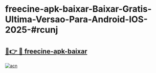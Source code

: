 # freecine-apk-baixar-Baixar-Gratis-Ultima-Versao-Para-Android-IOS-2025-#rcunj

# <h2><a href="https://ainizakaria.my?title=freecine-apk-baixar&ref=24M">🔗👉 🔴 freecine-apk-baixar</a></h2>

[![acn](https://github.com/user-attachments/assets/0f9c940e-d8b0-45ae-aac7-cd30a18b3e1c)](https://ainizakaria.my?title=freecine-apk-baixar&ref=24M)

